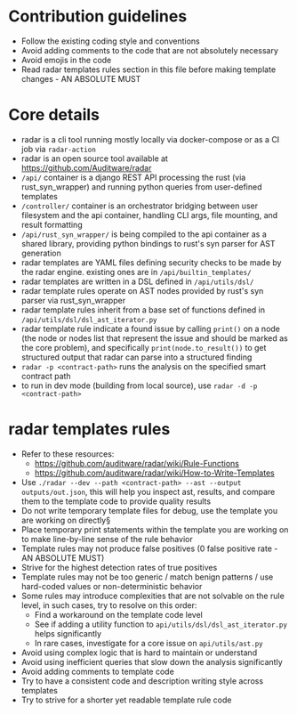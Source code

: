 # Contribution guidelines
- Follow the existing coding style and conventions
- Avoid adding comments to the code that are not absolutely necessary
- Avoid emojis in the code
- Read radar templates rules section in this file before making template changes - AN ABSOLUTE MUST

# Core details
- radar is a cli tool running mostly locally via docker-compose or as a CI job via `radar-action`
- radar is an open source tool available at https://github.com/Auditware/radar
- `/api/` container is a django REST API processing the rust (via rust_syn_wrapper) and running python queries from user-defined templates
- `/controller/` container is an orchestrator bridging between user filesystem and the api container, handling CLI args, file mounting, and result formatting
- `/api/rust_syn_wrapper/` is being compiled to the api container as a shared library, providing python bindings to rust's syn parser for AST generation
- radar templates are YAML files defining security checks to be made by the radar engine. existing ones are in `/api/builtin_templates/`
- radar templates are written in a DSL defined in `/api/utils/dsl/`
- radar template rules operate on AST nodes provided by rust's syn parser via rust_syn_wrapper
- radar template rules inherit from a base set of functions defined in `/api/utils/dsl/dsl_ast_iterator.py`
- radar template rule indicate a found issue by calling `print()` on a node (the node or nodes list that represent the issue and should be marked as the core problem), and specifically `print(node.to_result())` to get structured output that radar can parse into a structured finding
- `radar -p <contract-path>` runs the analysis on the specified smart contract path
- to run in dev mode (building from local source), use `radar -d -p <contract-path>`

# radar templates rules
- Refer to these resources:
  - https://github.com/auditware/radar/wiki/Rule-Functions
  - https://github.com/auditware/radar/wiki/How-to-Write-Templates
- Use `./radar --dev --path <contract-path> --ast --output outputs/out.json`, this will help you inspect ast, results, and compare them to the template code to provide quality results
- Do not write temporary template files for debug, use the template you are working on directly§
- Place temporary print statements within the template you are working on to make line-by-line sense of the rule behavior
- Template rules may not produce false positives (0 false positive rate - AN ABSOLUTE MUST)
- Strive for the highest detection rates of true positives
- Template rules may not be too generic / match benign patterns / use hard-coded values or non-deterministic behavior
- Some rules may introduce complexities that are not solvable on the rule level, in such cases, try to resolve on this order:
  - Find a workaround on the template code level
  - See if adding a utility function to `api/utils/dsl/dsl_ast_iterator.py` helps significantly
  - In rare cases, investigate for a core issue on `api/utils/ast.py`
- Avoid using complex logic that is hard to maintain or understand
- Avoid using inefficient queries that slow down the analysis significantly
- Avoid adding comments to template code
- Try to have a consistent code and description writing style across templates
- Try to strive for a shorter yet readable template rule code